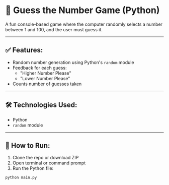 # 🎲 Guess the Number Game (Python)

A fun console-based game where the computer randomly selects a number between 1 and 100, and the user must guess it.

---

## ✅ Features:
- Random number generation using Python's `random` module
- Feedback for each guess:
  - "Higher Number Please"
  - "Lower Number Please"
- Counts number of guesses taken

---

## 🛠️ Technologies Used:
- Python
- `random` module

---

## 🚀 How to Run:
1. Clone the repo or download ZIP
2. Open terminal or command prompt
3. Run the Python file:

```bash
python main.py
